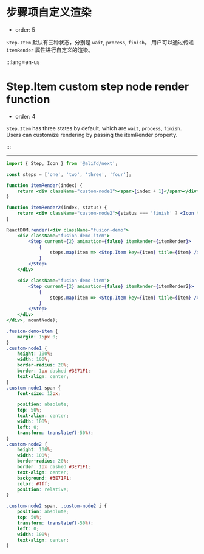 # 步骤项自定义渲染

- order: 5

`Step.Item` 默认有三种状态，分别是 `wait`, `process`, `finish`。
用户可以通过传递 `itemRender` 属性进行自定义的渲染。

:::lang=en-us

# Step.Item custom step node render function

- order: 4

`Step.Item` has three states by default, which are `wait`, `process`, `finish`.
Users can customize rendering by passing the itemRender property.

:::

---


````jsx
import { Step, Icon } from '@alifd/next';

const steps = ['one', 'two', 'three', 'four'];

function itemRender(index) {
    return <div className="custom-node1"><span>{index + 1}</span></div>;
}

function itemRender2(index, status) {
    return <div className="custom-node2">{status === 'finish' ? <Icon type="success" /> : <span>{index + 1}</span>} </div>;
}

ReactDOM.render(<div className="fusion-demo">
    <div className="fusion-demo-item">
        <Step current={2} animation={false} itemRender={itemRender}>
            {
                steps.map(item => <Step.Item key={item} title={item} />)
            }
        </Step>
    </div>

    <div className="fusion-demo-item">
        <Step current={2} animation={false} itemRender={itemRender2}>
            {
                steps.map(item => <Step.Item key={item} title={item} />)
            }
        </Step>
    </div>
</div>, mountNode);
````

````css
.fusion-demo-item {
    margin: 15px 0;
}
.custom-node1 {
    height: 100%;
    width: 100%;
    border-radius: 20%;
    border: 1px dashed #3E71F1;
    text-align: center;
}
.custom-node1 span {
    font-size: 12px;

    position: absolute;
    top: 50%;
    text-align: center;
    width: 100%;
    left: 0;
    transform: translateY(-50%);
}
.custom-node2 {
    height: 100%;
    width: 100%;
    border-radius: 20%;
    border: 1px dashed #3E71F1;
    text-align: center;
    background: #3E71F1;
    color: #fff;
    position: relative;
}

.custom-node2 span, .custom-node2 i {
    position: absolute;
    top: 50%;
    transform: translateY(-50%);
    left: 0;
    width: 100%;
    text-align: center;
}
````
